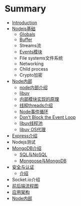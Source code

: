 # Summary

* [Introduction](README.md)
* [Nodejs基础](Node-Fundamental.md)
  * [Globals](Node-Fundamental/globals.md)
  * [Buffer](Node-Fundamental/buffer.md)
  * Streams流
  * [Events模块](Node-Fundamental/Events.md)
  * File systems文件系统
  * Networking
  * Child process
  * Crypto加密
* [Node内部](nodenei-bu.md)
  * [node内部介绍](nodenei-bu-jie-shao.md)
  * [libuv](libuv.md)
  * [内部模块实现的原理](nei-bu-mo-kuai-shi-xian-de-yuan-li.md)
  * [线程threads介绍](xian-cheng-threads-jie-shao.md)
  * [Node事件循环](nodeshi-jian-xun-huan.md)
  * [Don't Block the Event Loop](dont-block-the-event-loop.md)
  * [libuv线程池](libuvxian-cheng-chi.md)
  * [libuv OS代理](libuv-osdai-li.md)
* [Express介绍](expressjie-shao.md)
* Nodejs测试
* [MongoDB介绍](mongodbjie-shao.md)
  * [SQL与NoSQL](mongodbjie-shao/sqlyu-nosql.md)
  * [Mongoose与MongoDB](mongodbjie-shao/mongooseyu-mongodb.md)
* [安全与认证](an-quan-yu-ren-zheng.md)
  * [介绍](an-quan-yu-ren-zheng/jie-shao.md)
* Socket.io介绍
* [前后端流程图](qian-hou-duan-liu-cheng-tu.md)
* [应用架构](ying-yong-jia-gou.md)
* [Node内部](nodenei-bu.md)

